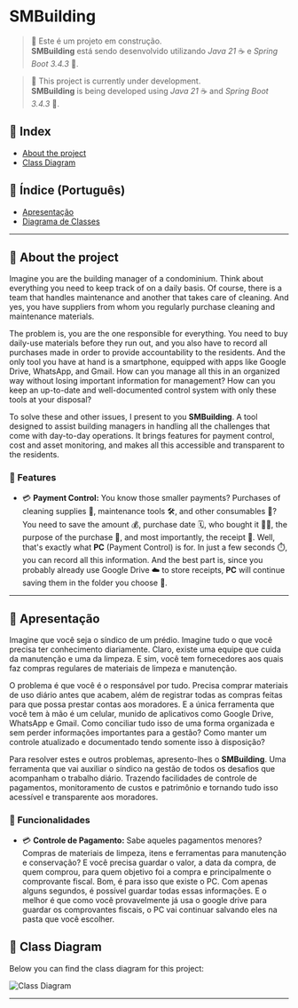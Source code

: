 # SMBuilding

> 🚧 Este é um projeto em construção.  
> **SMBuilding** está sendo desenvolvido utilizando *Java 21* ☕ e *Spring Boot 3.4.3* 🌱.

> 🚧 This project is currently under development.  
> **SMBuilding** is being developed using *Java 21* ☕ and *Spring Boot 3.4.3* 🌱.

## 📑 Index
- [About the project](#about-the-project)
- [Class Diagram](#class-diagram)

## 📑 Índice (Português)
- [Apresentação](#apresentação)
- [Diagrama de Classes](#diagrama-de-classes)

---

## 📌 About the project
Imagine you are the building manager of a condominium. Think about everything you need to keep track of on a daily basis. Of course, there is a team that handles maintenance and another that takes care of cleaning. And yes, you have suppliers from whom you regularly purchase cleaning and maintenance materials.

The problem is, you are the one responsible for everything. You need to buy daily-use materials before they run out, and you also have to record all purchases made in order to provide accountability to the residents. And the only tool you have at hand is a smartphone, equipped with apps like Google Drive, WhatsApp, and Gmail. How can you manage all this in an organized way without losing important information for management? How can you keep an up-to-date and well-documented control system with only these tools at your disposal?

To solve these and other issues, I present to you **SMBuilding**. A tool designed to assist building managers in handling all the challenges that come with day-to-day operations. It brings features for payment control, cost and asset monitoring, and makes all this accessible and transparent to the residents.

### 🌟 Features

- 💳 **Payment Control:** You know those smaller payments? Purchases of cleaning supplies 🧹, maintenance tools 🛠️, and other consumables 🏢? You need to save the amount 💰, purchase date 🗓️, who bought it 🧑‍💼, the purpose of the purchase 📄, and most importantly, the receipt 🧾. Well, that's exactly what **PC** (Payment Control) is for. In just a few seconds ⏱️, you can record all this information. And the best part is, since you probably already use Google Drive ☁️ to store receipts, **PC** will continue saving them in the folder you choose 📂.

---

## 📌 Apresentação
Imagine que você seja o síndico de um prédio. Imagine tudo o que você precisa ter conhecimento diariamente. Claro, existe uma equipe que cuida da manutenção e uma da limpeza. E sim, você tem fornecedores aos quais faz compras regulares de materiais de limpeza e manutenção.

O problema é que você é o responsável por tudo. Precisa comprar materiais de uso diário antes que acabem, além de registrar todas as compras feitas para que possa prestar contas aos moradores. E a única ferramenta que você tem à mão é um celular, munido de aplicativos como Google Drive, WhatsApp e Gmail. Como conciliar tudo isso de uma forma organizada e sem perder informações importantes para a gestão? Como manter um controle atualizado e documentado tendo somente isso à disposição?

Para resolver estes e outros problemas, apresento-lhes o **SMBuilding**. Uma ferramenta que vai auxiliar o síndico na gestão de todos os desafios que acompanham o trabalho diário. Trazendo facilidades de controle de pagamentos, monitoramento de custos e patrimônio e tornando tudo isso acessível e transparente aos moradores.

### 🌟 Funcionalidades

- 💳 **Controle de Pagamento:** Sabe aqueles pagamentos menores? Compras de materiais de limpeza, itens e ferramentas para manutenção e conservação? E você precisa guardar o valor, a data da compra, de quem comprou, para quem objetivo foi a compra e principalmente o comprovante fiscal. Bom, é para isso que existe o PC. Com apenas alguns segundos, é possível guardar todas essas informações. E o melhor é que como você provavelmente já usa o google drive para guardar os comprovantes fiscais, o PC vai continuar salvando eles na pasta que você escolher.

## 📌 Class Diagram
Below you can find the class diagram for this project:

![Class Diagram](https://www.mermaidchart.com/raw/f3397701-b2b5-4ea7-b370-b4644d1b42e4?theme=light&version=v0.1&format=svg)

---
